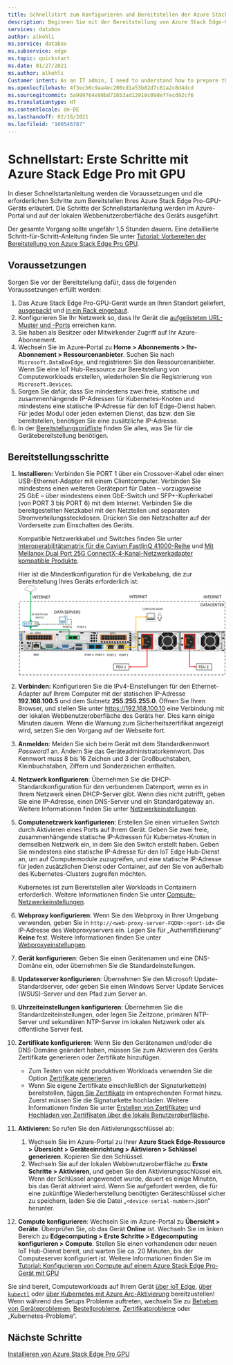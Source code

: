 ```yaml
---
title: Schnellstart zum Konfigurieren und Bereitstellen der Azure Stack Edge-GPU | Microsoft-Dokumentation
description: Beginnen Sie mit der Bereitstellung von Azure Stack Edge-GPU, nachdem das Gerät bei Ihnen eingetroffen ist.
services: databox
author: alkohli
ms.service: databox
ms.subservice: edge
ms.topic: quickstart
ms.date: 01/27/2021
ms.author: alkohli
Customer intent: As an IT admin, I need to understand how to prepare the portal to quickly deploy Azure Stack Edge so I can use it to transfer data to Azure.
ms.openlocfilehash: 4f3ecb6c9aa4ec200cd1a53b82d7c81a2c8d4dcd
ms.sourcegitcommit: 5a999764e98bd71653ad12918c09def7ecd92cf6
ms.translationtype: HT
ms.contentlocale: de-DE
ms.lasthandoff: 02/16/2021
ms.locfileid: "100546787"
---
```

# <a name="quickstart-get-started-with-azure-stack-edge-pro-with-gpu"></a>Schnellstart: Erste Schritte mit Azure Stack Edge Pro mit GPU 

In dieser Schnellstartanleitung werden die Voraussetzungen und die erforderlichen Schritte zum Bereitstellen Ihres Azure Stack Edge Pro-GPU-Geräts erläutert. Die Schritte der Schnellstartanleitung werden im Azure-Portal und auf der lokalen Webbenutzeroberfläche des Geräts ausgeführt. 

Der gesamte Vorgang sollte ungefähr 1,5 Stunden dauern. Eine detaillierte Schritt-für-Schritt-Anleitung finden Sie unter [Tutorial: Vorbereiten der Bereitstellung von Azure Stack Edge Pro GPU](azure-stack-edge-gpu-deploy-prep.md#deployment-configuration-checklist). 


## <a name="prerequisites"></a>Voraussetzungen

Sorgen Sie vor der Bereitstellung dafür, dass die folgenden Voraussetzungen erfüllt werden:

1. Das Azure Stack Edge Pro-GPU-Gerät wurde an Ihren Standort geliefert, [ausgepackt](azure-stack-edge-gpu-deploy-install.md#unpack-the-device) und [in ein Rack eingebaut](azure-stack-edge-gpu-deploy-install.md#rack-the-device). 
1. Konfigurieren Sie Ihr Netzwerk so, dass Ihr Gerät die [aufgelisteten URL-Muster und -Ports](azure-stack-edge-gpu-system-requirements.md#networking-port-requirements) erreichen kann. 
1. Sie haben als Besitzer oder Mitwirkender Zugriff auf Ihr Azure-Abonnement.
1. Wechseln Sie im Azure-Portal zu **Home > Abonnements > Ihr-Abonnement > Ressourcenanbieter**. Suchen Sie nach `Microsoft.DataBoxEdge`, und registrieren Sie den Ressourcenanbieter. Wenn Sie eine IoT Hub-Ressource zur Bereitstellung von Computeworkloads erstellen, wiederholen Sie die Registrierung von `Microsoft.Devices`.
1. Sorgen Sie dafür, dass Sie mindestens zwei freie, statische und zusammenhängende IP-Adressen für Kubernetes-Knoten und mindestens eine statische IP-Adresse für den IoT Edge-Dienst haben. Für jedes Modul oder jeden externen Dienst, das bzw. den Sie bereitstellen, benötigen Sie eine zusätzliche IP-Adresse.
1. In der [Bereitstellungsprüfliste](azure-stack-edge-gpu-deploy-checklist.md) finden Sie alles, was Sie für die Gerätebereitstellung benötigen. 


## <a name="deployment-steps"></a>Bereitstellungsschritte

1. **Installieren:** Verbinden Sie PORT 1 über ein Crossover-Kabel oder einen USB-Ethernet-Adapter mit einem Clientcomputer. Verbinden Sie mindestens einen weiteren Geräteport für Daten – vorzugsweise 25 GbE – über mindestens einen GbE-Switch und SFP+-Kupferkabel (von PORT 3 bis PORT 6) mit dem Internet. Verbinden Sie die bereitgestellten Netzkabel mit den Netzteilen und separaten Stromverteilungssteckdosen. Drücken Sie den Netzschalter auf der Vorderseite zum Einschalten des Geräts.  

    Kompatible Netzwerkkabel und Switches finden Sie unter [Interoperabilitätsmatrix für die Cavium FastlinQ 41000-Reihe](https://www.marvell.com/documents/xalflardzafh32cfvi0z/) und [Mit Mellanox Dual Port 25G ConnectX-4-Kanal-Netzwerkadapter kompatible Produkte](https://docs.mellanox.com/display/ConnectX4LxFirmwarev14271016/Firmware+Compatible+Products).

    Hier ist die Mindestkonfiguration für die Verkabelung, die zur Bereitstellung Ihres Geräts erforderlich ist:  ![Rückseite eines verkabelten Geräts](./media/azure-stack-edge-gpu-quickstart/backplane-min-cabling-1.png)

2. **Verbinden:** Konfigurieren Sie die IPv4-Einstellungen für den Ethernet-Adapter auf Ihrem Computer mit der statischen IP-Adresse **192.168.100.5** und dem Subnetz **255.255.255.0**. Öffnen Sie Ihren Browser, und stellen Sie unter https://192.168.100.10 eine Verbindung mit der lokalen Webbenutzeroberfläche des Geräts her. Dies kann einige Minuten dauern. Wenn die Warnung zum Sicherheitszertifikat angezeigt wird, setzen Sie den Vorgang auf der Webseite fort.

3. **Anmelden**: Melden Sie sich beim Gerät mit dem Standardkennwort *Password1* an. Ändern Sie das Geräteadministratorkennwort. Das Kennwort muss 8 bis 16 Zeichen und 3 der Großbuchstaben, Kleinbuchstaben, Ziffern und Sonderzeichen enthalten.

4. **Netzwerk konfigurieren**: Übernehmen Sie die DHCP-Standardkonfiguration für den verbundenen Datenport, wenn es in Ihrem Netzwerk einen DHCP-Server gibt. Wenn dies nicht zutrifft, geben Sie eine IP-Adresse, einen DNS-Server und ein Standardgateway an. Weitere Informationen finden Sie unter [Netzwerkeinstellungen](azure-stack-edge-gpu-deploy-configure-network-compute-web-proxy.md#configure-network).

5. **Computenetzwerk konfigurieren**: Erstellen Sie einen virtuellen Switch durch Aktivieren eines Ports auf Ihrem Gerät. Geben Sie zwei freie, zusammenhängende statische IP-Adressen für Kubernetes-Knoten in demselben Netzwerk ein, in dem Sie den Switch erstellt haben. Geben Sie mindestens eine statische IP-Adresse für den IoT Edge Hub-Dienst an, um auf Computemodule zuzugreifen, und eine statische IP-Adresse für jeden zusätzlichen Dienst oder Container, auf den Sie von außerhalb des Kubernetes-Clusters zugreifen möchten. 

    Kubernetes ist zum Bereitstellen aller Workloads in Containern erforderlich. Weitere Informationen finden Sie unter [Compute-Netzwerkeinstellungen](azure-stack-edge-gpu-deploy-configure-network-compute-web-proxy.md#enable-compute-network).

6. **Webproxy konfigurieren**: Wenn Sie den Webproxy in Ihrer Umgebung verwenden, geben Sie in `http://<web-proxy-server-FQDN>:<port-id>` die IP-Adresse des Webproxyservers ein. Legen Sie für „Authentifizierung“ **Keine** fest. Weitere Informationen finden Sie unter [Webproxyeinstellungen](azure-stack-edge-gpu-deploy-configure-network-compute-web-proxy.md#configure-web-proxy).

7. **Gerät konfigurieren**: Geben Sie einen Gerätenamen und eine DNS-Domäne ein, oder übernehmen Sie die Standardeinstellungen. 

8. **Updateserver konfigurieren**: Übernehmen Sie den Microsoft Update-Standardserver, oder geben Sie einen Windows Server Update Services (WSUS)-Server und den Pfad zum Server an. 

9. **Uhrzeiteinstellungen konfigurieren**: Übernehmen Sie die Standardzeiteinstellungen, oder legen Sie Zeitzone, primären NTP-Server und sekundären NTP-Server im lokalen Netzwerk oder als öffentliche Server fest.

10. **Zertifikate konfigurieren**: Wenn Sie den Gerätenamen und/oder die DNS-Domäne geändert haben, müssen Sie zum Aktivieren des Geräts Zertifikate generieren oder Zertifikate hinzufügen. 

    - Zum Testen von nicht produktiven Workloads verwenden Sie die Option [Zertifikate generieren](azure-stack-edge-gpu-deploy-configure-certificates.md#generate-device-certificates). 
    - Wenn Sie eigene Zertifikate einschließlich der Signaturkette(n) bereitstellen, [fügen Sie Zertifikate](azure-stack-edge-gpu-deploy-configure-certificates.md#bring-your-own-certificates) im entsprechenden Format hinzu. Zuerst müssen Sie die Signaturkette hochladen. Weitere Informationen finden Sie unter [Erstellen von Zertifikaten](azure-stack-edge-gpu-create-certificates-tool.md) und [Hochladen von Zertifikaten über die lokale Benutzeroberfläche](azure-stack-edge-gpu-deploy-configure-certificates.md#bring-your-own-certificates).

11. **Aktivieren**: So rufen Sie den Aktivierungsschlüssel ab: 

    1. Wechseln Sie im Azure-Portal zu Ihrer **Azure Stack Edge-Ressource > Übersicht > Geräteeinrichtung > Aktivieren > Schlüssel generieren**. Kopieren Sie den Schlüssel. 
    1. Wechseln Sie auf der lokalen Webbenutzeroberfläche zu **Erste Schritte > Aktivieren**, und geben Sie den Aktivierungsschlüssel ein. Wenn der Schlüssel angewendet wurde, dauert es einige Minuten, bis das Gerät aktiviert wird. Wenn Sie aufgefordert werden, die für eine zukünftige Wiederherstellung benötigten Geräteschlüssel sicher zu speichern, laden Sie die Datei „`<device-serial-number>`.json“ herunter. 

12. **Compute konfigurieren**: Wechseln Sie im Azure-Portal zu **Übersicht > Geräte**. Überprüfen Sie, ob das Gerät **Online** ist. Wechseln Sie im linken Bereich zu **Edgecomputing > Erste Schritte > Edgecomputing konfigurieren > Compute**. Stellen Sie einen vorhandenen oder neuen IoT Hub-Dienst bereit, und warten Sie ca. 20 Minuten, bis der Computeserver konfiguriert ist. Weitere Informationen finden Sie im [Tutorial: Konfigurieren von Compute auf einem Azure Stack Edge Pro-Gerät mit GPU](azure-stack-edge-gpu-deploy-configure-compute.md)

Sie sind bereit, Computeworkloads auf Ihrem Gerät [über IoT Edge](azure-stack-edge-gpu-deploy-sample-module-marketplace.md), [über `kubectl`](azure-stack-edge-gpu-create-kubernetes-cluster.md) oder [über Kubernetes mit Azure Arc-Aktivierung](azure-stack-edge-gpu-deploy-arc-kubernetes-cluster.md) bereitzustellen! Wenn während des Setups Probleme auftreten, wechseln Sie zu [Beheben von Geräteproblemen](), [Bestellprobleme](azure-stack-edge-gpu-troubleshoot.md), [Zertifikatprobleme](azure-stack-edge-gpu-certificate-troubleshooting.md) oder „Kubernetes-Probleme“. 

## <a name="next-steps"></a>Nächste Schritte

[Installieren von Azure Stack Edge Pro GPU](./azure-stack-edge-gpu-deploy-install.md)



